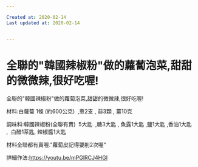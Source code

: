 ```yaml
---

Created at: 2020-02-14
Last updated at: 2020-02-14


---
```


# 全聯的"韓國辣椒粉"做的蘿蔔泡菜,甜甜的微微辣,很好吃喔!


全聯的"韓國辣椒粉"做的蘿蔔泡菜,甜甜的微微辣,很好吃喔!

材料:白蘿蔔 1條 (約600公克)  ,蔥2支 , 蒜3顆 , 薑10克

調味料:韓國辣椒粉(全聯有賣)  5大匙  ,糖3大匙 , 魚露1大匙 ,鹽1大匙 ,香油1大匙 ,  白醋1茶匙, 辣椒醬1大匙

材料全聯都有賣喔."蘿蔔皮記得要削2次喔"

詳細作法:<https://youtu.be/mPGlRCJ4HGI>

